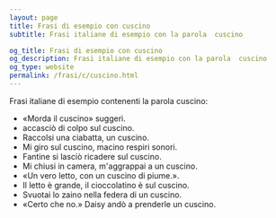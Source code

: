 ```yaml
---
layout: page
title: Frasi di esempio con cuscino 
subtitle: Frasi italiane di esempio con la parola  cuscino

og_title: Frasi di esempio con cuscino 
og_description: Frasi italiane di esempio con la parola  cuscino
og_type: website
permalink: /frasi/c/cuscino.html
---
```


Frasi italiane di esempio contenenti la parola cuscino:


- «Morda il cuscino» suggerì.
- accasciò di colpo sul cuscino.
- Raccolsi una ciabatta, un cuscino.
- Mi giro sul cuscino, macino respiri sonori.
- Fantine si lasciò ricadere sul cuscino.
- Mi chiusi in camera, m'aggrappai a un cuscino.
- «Un vero letto, con un cuscino di piume.».
- Il letto è grande, il cioccolatino è sul cuscino.
- Svuotai lo zaino nella federa di un cuscino.
- «Certo che no.» Daisy andò a prenderle un cuscino.
